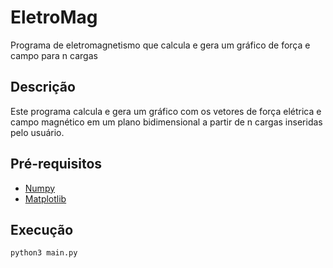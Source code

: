 # EletroMag
Programa de eletromagnetismo que calcula e gera um gráfico de força e campo para n cargas

## Descrição
Este programa calcula e gera um gráfico com os vetores de força elétrica e campo magnético em um plano bidimensional a partir de n cargas inseridas pelo usuário.

## Pré-requisitos
* [Numpy](https://numpy.org/)
* [Matplotlib](https://matplotlib.org/)

## Execução
```bash
python3 main.py
```
